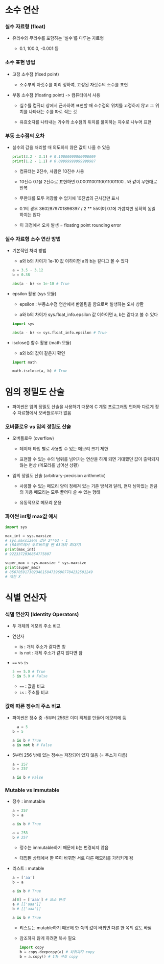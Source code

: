 # 소수 연산

### 실수 자료형 (float)

- 유리수와 무리수를 포함하는 '실수'를 다루는 자료형
  
  - 0.1, 100.0, -0.001 등

### 소수 표현 방법

- 고정 소수점 (fixed point)
  
  - 소수부의 자릿수를 미리 정하여, 고정된 자릿수의 소수를 표현

- 부동 소수점 (floating point) -> 컴퓨터에서 사용
  
  - 실수를 컴퓨터 상에서 근사하여 표현할 때 소수점의 위치를 고정하지 않고 그 위치를 나타내는 수를 따로 적는 것
  
  - 유효숫자를 나타내는 가수와 소수점의 위치를 풀이하는 지수로 나누어 표현

### 부동 소수점의 오차

- 실수의 값을 처리할 때 의도하지 않은 값이 나올 수 있음
  
  ```python
  print(3.2 - 3.1) # 0.10000000000000009
  print(1.2 - 1.1) # 0.09999999999999987
  ```
  
  - 컴퓨터는 2진수, 사람은 10진수 사용
  
  - 10진수 0.1을 2진수로 표현하면 0.0001100110011001100.. 와 같이 무한대로 반복
  
  - 무한대를 모두 저장할 수 없기에 10진법의 근사값만 표시
  
  - 0.1의 경우 3602879701896397 / 2 ** 55이며 0.1에 가깝지만 정확히 동일하지는 않다
  
  - 이 과정에서 오차 발생 = floating point rounding error

### 실수 자료형 소수 연산 방법

- 기본적인 처리 방법
  
  - a와 b의 차이가 1e-10 값 이하이면 a와 b는 같다고 볼 수 있다
  
  ```python
  a = 3.5 - 3.12
  b = 0.38
  
  abs(a - b) <= 1e-10 # True
  ```

- epsilon 활용 (sys 모듈)
  
  - epsilon : 부동소수점 연산에서 반올림을 함으로써 발생하는 오차 상환
  
  - a와 b의 차이가 sys.float_info.epsilon 값 이하이면 a, b는 같다고 볼 수 있다
  
  ```python
  import sys
  
  abs(a - b) <= sys.float_info.epsilon # True
  ```

- isclose() 함수 활용 (math 모듈)
  
  - a와 b의 값이 같은지 확인
  
  ```python
  import math
  
  math.isclose(a, b) # True
  ```





# 임의 정밀도 산술

- 파이썬은 임의 정밀도 산술을 사용하기 때문에 C 계열 프로그래밍 언어와 다르게 정수 자료형에서 오버플로우가 없음

### 오버플로우 vs 임의 정밀도 산술

- 오버플로우 (overflow)

  - 데이터 타입 별로 사용할 수 있는 메모리 크기 제한

  - 표현할 수 있는 수의 범위를 넘어가는 연산을 하게 되면 기대했던 값이 출력되지 않는 현상 (메모리를 넘어선 상황)

- 임의 정밀도 산술 (arbitrary-precision arithmetic)

  - 사용할 수 있는 메모리 양이 정해져 있는 기존 방식과 달리, 현재 남아있는 만큼의 가용 메모리는 모두 끌어다 쓸 수 있는 형태

  - 유동적으로 메모리 운용

### 파이썬 int형 max값 예시

  ```python
import sys

max_int = sys.maxsize
# sys.maxsize의 값은 2**63 - 1
# (64비트에서 부호비트를 뺀 63개의 최대치)
print(max_int)
# 9223372036854775807

super_max = sys.maxsize * sys.maxsize
print(super_max)
# 85070591730234615847396907784232501249
# 제한 X
  ```





# 식별 연산자

### 식별 연산자 (Identity Operators)

- 두 개체의 메모리 주소 비교

- 연산자

  - is : 개체 주소가 같다면 참
  - is not : 개체 주소가 같지 않다면 참

- `==` vs `is`

  ```python
  5 == 5.0 # True
  5 is 5.0 # False
  ```

  - `==` : 값을 비교
  - `is` : 주소를 비교

### 값에 따른 정수의 주소 비교

- 파이썬은 정수 중 -5부터 256은 이미 객체를 만들어 메모리에 둠

  ```python
    a = 5
  b = 5
  
  a is b # True
  a is not b # False
  ```

- 5부터 256 밖에 있는 정수는 저장되어 있지 않음 (= 주소가 다름)

  ```python
  a = 257
  b = 257
  
  a is b # False
  ```

### Mutable vs Immutable

- 정수 : immutable

  ```python
  a = 257
  b = a
  
  a is b # True
  
  a = 258
  b # 257
  ```

  - 정수는 immutable하기 때문에 b는 변경되지 않음

  - 대입된 상태에서 한 쪽이 바뀌면 서로 다른 메모리를 가리키게 됨

- 리스트 : mutable

  ```python
  a = ['aa']
  b = a
  
  a is b # True
  
  a[0] = ['aaa'] # 요소 변경
  a # [['aaa']]
  b # [['aaa']]
  
  a is b # True
  ```

  - 리스트는 mutable하기 때문에 한 쪽의 값이 바뀌면 다른 한 쪽의 값도 바뀜

  - 참조하지 않게 하려면 복사 필요

    ```python
    import copy
    b = copy.deepcopy(a) # 하위까지 copy
    b = a.copy() # 1차 구조 copy
    ```

